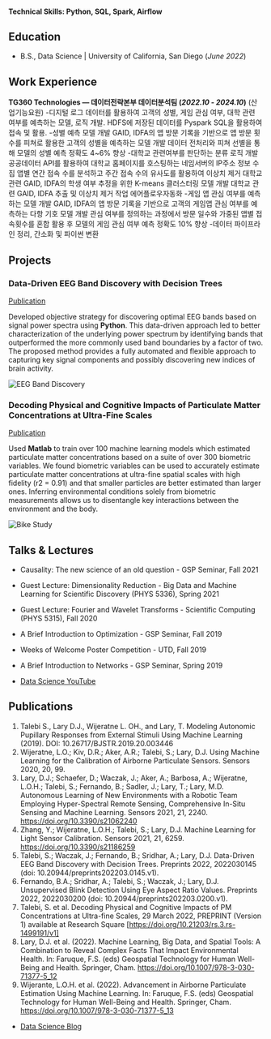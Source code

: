 #### Technical Skills: Python, SQL, Spark, Airflow

## Education	 			        		
- B.S., Data Science | University of California, San Diego (_June 2022_)

## Work Experience
**TG360 Technologies — 데이터전략본부 데이터분석팀 (_2022.10 - 2024.10_)** (산업기능요원)
-디지털 로그 데이터를 활용하여 고객의 성별, 게임 관심 여부, 대학 관련 여부를 예측하는 모델, 로직 개발.
HDFS에 저장된 데이터를 Pyspark SQL을 활용하여 접속 및 활용.
-성별 예측 모델 개발
GAID, IDFA의 앱 방문 기록을 기반으로 앱 방문 횟수를 피쳐로 활용한 고객의 성별을 예측하는 모델 개발
데이터 전처리와 피쳐 선별을 통해 모델의 성별 예측 정확도 4~6% 향상
-대학교 관련여부를 판단하는 분류 로직 개발
공공데이터 API를 활용하여 대학교 홈페이지를 호스팅하는 네임서버의 IP주소 정보 수집
앱별 연간 접속 수를 분석하고 주간 접속 수의 유사도를 활용하여 이상치 제거
대학교 관련 GAID, IDFA의 학생 여부 추정을 위한 K-means 클러스터링 모델 개발
대학교 관련 GAID, IDFA 추출 및 이상치 제거 작업 에어플로우자동화
-게임 앱 관심 여부를 예측하는 모델 개발
GAID, IDFA의 앱 방문 기록을 기반으로 고객의 게임앱 관심 여부를 예측하는 다항 기호 모델 개발
관심 여부를 정의하는 과정에서 방문 일수와 가중된 앱별 접속횟수를 혼합 활용 후 모델의 게임 관심 여부 예측 정확도 10% 향상
-데이터 파이프라인 정리, 간소화 및 파이썬 변환


## Projects
### Data-Driven EEG Band Discovery with Decision Trees
[Publication](https://www.mdpi.com/1424-8220/22/8/3048)

Developed objective strategy for discovering optimal EEG bands based on signal power spectra using **Python**. This data-driven approach led to better characterization of the underlying power spectrum by identifying bands that outperformed the more commonly used band boundaries by a factor of two. The proposed method provides a fully automated and flexible approach to capturing key signal components and possibly discovering new indices of brain activity.

![EEG Band Discovery](/assets/img/eeg_band_discovery.jpeg)

### Decoding Physical and Cognitive Impacts of Particulate Matter Concentrations at Ultra-Fine Scales
[Publication](https://www.mdpi.com/1424-8220/22/11/4240)

Used **Matlab** to train over 100 machine learning models which estimated particulate matter concentrations based on a suite of over 300 biometric variables. We found biometric variables can be used to accurately estimate particulate matter concentrations at ultra-fine spatial scales with high fidelity (r2 = 0.91) and that smaller particles are better estimated than larger ones. Inferring environmental conditions solely from biometric measurements allows us to disentangle key interactions between the environment and the body.

![Bike Study](/assets/img/bike_study.jpeg)

## Talks & Lectures
- Causality: The new science of an old question - GSP Seminar, Fall 2021
- Guest Lecture: Dimensionality Reduction - Big Data and Machine Learning for Scientific Discovery (PHYS 5336), Spring 2021
- Guest Lecture: Fourier and Wavelet Transforms - Scientific Computing (PHYS 5315), Fall 2020
- A Brief Introduction to Optimization - GSP Seminar, Fall 2019
- Weeks of Welcome Poster Competition - UTD, Fall 2019
- A Brief Introduction to Networks - GSP Seminar, Spring 2019

- [Data Science YouTube](https://www.youtube.com/channel/UCa9gErQ9AE5jT2DZLjXBIdA)

## Publications
1. Talebi S., Lary D.J., Wijeratne L. OH., and Lary, T. Modeling Autonomic Pupillary Responses from External Stimuli Using Machine Learning (2019). DOI: 10.26717/BJSTR.2019.20.003446
2. Wijeratne, L.O.; Kiv, D.R.; Aker, A.R.; Talebi, S.; Lary, D.J. Using Machine Learning for the Calibration of Airborne Particulate Sensors. Sensors 2020, 20, 99.
3. Lary, D.J.; Schaefer, D.; Waczak, J.; Aker, A.; Barbosa, A.; Wijeratne, L.O.H.; Talebi, S.; Fernando, B.; Sadler, J.; Lary, T.; Lary, M.D. Autonomous Learning of New Environments with a Robotic Team Employing Hyper-Spectral Remote Sensing, Comprehensive In-Situ Sensing and Machine Learning. Sensors 2021, 21, 2240. https://doi.org/10.3390/s21062240
4. Zhang, Y.; Wijeratne, L.O.H.; Talebi, S.; Lary, D.J. Machine Learning for Light Sensor Calibration. Sensors 2021, 21, 6259. https://doi.org/10.3390/s21186259
5. Talebi, S.; Waczak, J.; Fernando, B.; Sridhar, A.; Lary, D.J. Data-Driven EEG Band Discovery with Decision Trees. Preprints 2022, 2022030145 (doi: 10.20944/preprints202203.0145.v1).
6. Fernando, B.A.; Sridhar, A.; Talebi, S.; Waczak, J.; Lary, D.J. Unsupervised Blink Detection Using Eye Aspect Ratio Values. Preprints 2022, 2022030200 (doi: 10.20944/preprints202203.0200.v1).
7. Talebi, S. et al. Decoding Physical and Cognitive Impacts of PM Concentrations at Ultra-fine Scales, 29 March 2022, PREPRINT (Version 1) available at Research Square [https://doi.org/10.21203/rs.3.rs-1499191/v1]
8. Lary, D.J. et al. (2022). Machine Learning, Big Data, and Spatial Tools: A Combination to Reveal Complex Facts That Impact Environmental Health. In: Faruque, F.S. (eds) Geospatial Technology for Human Well-Being and Health. Springer, Cham. https://doi.org/10.1007/978-3-030-71377-5_12
9. Wijerante, L.O.H. et al. (2022). Advancement in Airborne Particulate Estimation Using Machine Learning. In: Faruque, F.S. (eds) Geospatial Technology for Human Well-Being and Health. Springer, Cham. https://doi.org/10.1007/978-3-030-71377-5_13

- [Data Science Blog](https://medium.com/@shawhin)
